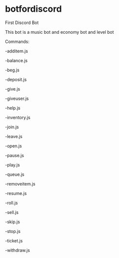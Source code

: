 # botfordiscord
First Discord Bot

This bot is a music bot and economy bot and level bot

Commands:

-additem.js

-balance.js

-beg.js

-deposit.js

-give.js

-giveuser.js

-help.js

-inventory.js

-join.js

-leave.js

-open.js

-pause.js

-play.js

-queue.js

-removeitem.js

-resume.js

-roll.js

-sell.js

-skip.js

-stop.js

-ticket.js

-withdraw.js
